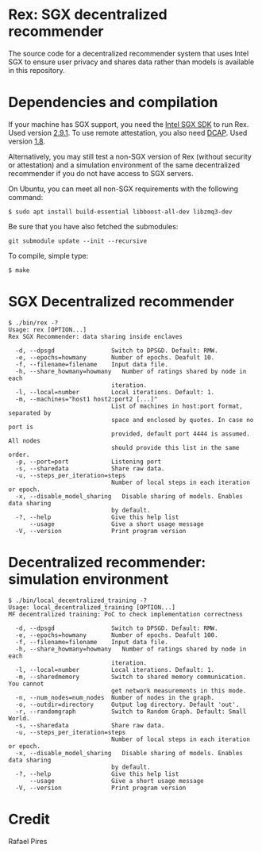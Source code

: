 # Rex: SGX decentralized recommender
The source code for a decentralized recommender system that uses Intel SGX to ensure user privacy and shares data rather than models is available in this repository.

# Dependencies and compilation
If your machine has SGX support, you need the [Intel SGX SDK](https://01.org/intel-software-guard-extensions) to run Rex. Used version [2.9.1](https://01.org/intel-softwareguard-extensions/downloads/intel-sgx-linux-2.9.1-release).
To use remote attestation, you also need [DCAP](https://www.intel.com/content/www/us/en/developer/articles/guide/intel-software-guard-extensions-data-center-attestation-primitives-quick-install-guide.html). Used version [1.8](https://01.org/intel-softwareguard-extensions/downloads/intel-sgx-dcap-1.8-release).

Alternatively, you may still test a non-SGX version of Rex (without security or attestation) and a simulation environment of the same decentralized recommender if you do not have access to SGX servers.

On Ubuntu, you can meet all non-SGX requirements with the following command:
```
$ sudo apt install build-essential libboost-all-dev libzmq3-dev
```
Be sure that you have also fetched the submodules:
```
git submodule update --init --recursive
```
To compile, simple type:
```
$ make
```

# SGX Decentralized recommender
```
$ ./bin/rex -?
Usage: rex [OPTION...]
Rex SGX Recommender: data sharing inside enclaves

  -d, --dpsgd                Switch to DPSGD. Default: RMW.
  -e, --epochs=howmany       Number of epochs. Deafult 10.
  -f, --filename=filename    Input data file.
  -h, --share_howmany=howmany   Number of ratings shared by node in each
                             iteration.
  -l, --local=number         Local iterations. Default: 1.
  -m, --machines="host1 host2:port2 [...]"
                             List of machines in host:port format, separated by
                             space and enclosed by quotes. In case no port is
                             provided, default port 4444 is assumed. All nodes
                             should provide this list in the same order.
  -p, --port=port            Listening port
  -s, --sharedata            Share raw data.
  -u, --steps_per_iteration=steps
                             Number of local steps in each iteration or epoch.
  -x, --disable_model_sharing   Disable sharing of models. Enables data sharing
                             by default.
  -?, --help                 Give this help list
      --usage                Give a short usage message
  -V, --version              Print program version
```

# Decentralized recommender: simulation environment
```
$ ./bin/local_decentralized_training -?
Usage: local_decentralized_training [OPTION...]
MF decentralized training: PoC to check implementation correctness

  -d, --dpsgd                Switch to DPSGD. Default: RMW.
  -e, --epochs=howmany       Number of epochs. Deafult 100.
  -f, --filename=filename    Input data file.
  -h, --share_howmany=howmany   Number of ratings shared by node in each
                             iteration.
  -l, --local=number         Local iterations. Default: 1.
  -m, --sharedmemory         Switch to shared memory communication. You cannot
                             get network measurements in this mode.
  -n, --num_nodes=num_nodes  Number of nodes in the graph.
  -o, --outdir=directory     Output log directory. Default 'out'.
  -r, --randomgraph          Switch to Random Graph. Default: Small World.
  -s, --sharedata            Share raw data.
  -u, --steps_per_iteration=steps
                             Number of local steps in each iteration or epoch.
  -x, --disable_model_sharing   Disable sharing of models. Enables data sharing
                             by default.
  -?, --help                 Give this help list
      --usage                Give a short usage message
  -V, --version              Print program version
```


# Credit
Rafael Pires
